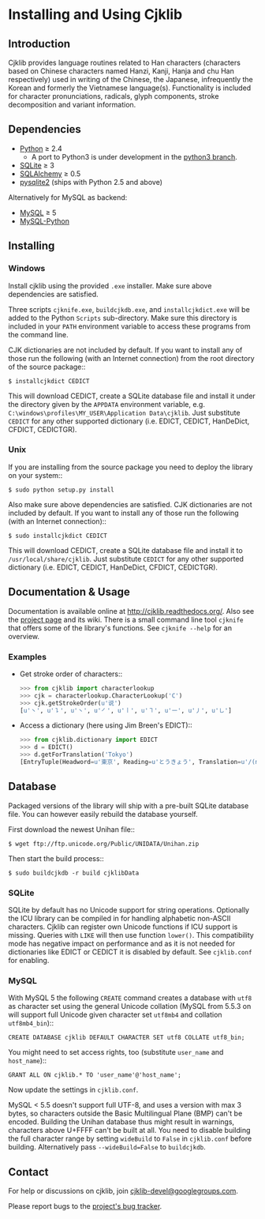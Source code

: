 Installing and Using Cjklib
===========================

Introduction
------------
Cjklib provides language routines related to Han characters (characters based
on Chinese characters named Hanzi, Kanji, Hanja and chu Han respectively) used
in writing of the Chinese, the Japanese, infrequently the Korean and formerly
the Vietnamese language(s). Functionality is included for character
pronunciations, radicals, glyph components, stroke decomposition and variant
information.

Dependencies
------------
- [Python][python] ≥ 2.4
  - A port to Python3 is under development in the [python3 branch](https://github.com/khaeru/cjklib/tree/python3).
- [SQLite][sqlite] ≥ 3
- [SQLAlchemy][sqlalchemy] ≥ 0.5
- [pysqlite2][pysqlite2] (ships with Python 2.5 and above)

Alternatively for MySQL as backend:

- [MySQL][mysql] ≥ 5
- [MySQL-Python][mysql-python]

[python]: http://www.python.org/download/
[sqlite]: http://www.sqlite.org/download.html
[mysql]: http://www.mysql.com/downloads/mysql/
[sqlalchemy]: http://www.sqlalchemy.org/download.html
[pysqlite2]: http://code.google.com/p/pysqlite/downloads/list
[mysql-python]: http://sourceforge.net/projects/mysql-python/

Installing
----------

### Windows

Install cjklib using the provided ``.exe`` installer. Make sure above
dependencies are satisfied.

Three scripts ``cjknife.exe``, ``buildcjkdb.exe``, and ``installcjkdict.exe``
will be added to the Python ``Scripts`` sub-directory. Make sure this directory
is included in your ``PATH`` environment variable to access these programs from
the command line.

CJK dictionaries are not included by default. If you want to install any of
those run the following (with an Internet connection) from the root directory
of the source package::

    $ installcjkdict CEDICT

This will download CEDICT, create a SQLite database file and install it under
the directory given by the ``APPDATA`` environment variable, e.g.
``C:\windows\profiles\MY_USER\Application Data\cjklib``. Just substitute
``CEDICT`` for any other supported dictionary (i.e. EDICT, CEDICT, HanDeDict,
CFDICT, CEDICTGR).

### Unix

If you are installing from the source package you need to deploy the library on
your system::

    $ sudo python setup.py install

Also make sure above dependencies are satisfied. CJK dictionaries are not
included by default. If you want to install any of those run the following
(with an Internet connection)::

    $ sudo installcjkdict CEDICT

This will download CEDICT, create a SQLite database file and install it to
``/usr/local/share/cjklib``. Just substitute ``CEDICT`` for any other supported
dictionary (i.e. EDICT, CEDICT, HanDeDict, CFDICT, CEDICTGR).


Documentation & Usage
---------------------
Documentation is available online at http://cjklib.readthedocs.org/. Also see the [project page][project-page] and its wiki.
There is a small command line tool ``cjknife`` that offers some of the library's
functions. See ``cjknife --help`` for an overview.

[project-page]: http://code.google.com/p/cjklib/

### Examples

- Get stroke order of characters::

  ````python
  >>> from cjklib import characterlookup
  >>> cjk = characterlookup.CharacterLookup('C')
  >>> cjk.getStrokeOrder(u'说')
  [u'㇔', u'㇊', u'㇔', u'㇒', u'㇑', u'㇕', u'㇐', u'㇓', u'㇟']
  ````

- Access a dictionary (here using Jim Breen's EDICT)::

  ````python
  >>> from cjklib.dictionary import EDICT
  >>> d = EDICT()
  >>> d.getForTranslation('Tokyo')
  [EntryTuple(Headword=u'東京', Reading=u'とうきょう', Translation=u'/(n) Tokyo (current capital of Japan)/(P)/')]
  ````

Database
--------
Packaged versions of the library will ship with a pre-built SQLite database
file. You can however easily rebuild the database yourself.

First download the newest Unihan file::

````
$ wget ftp://ftp.unicode.org/Public/UNIDATA/Unihan.zip
````

Then start the build process::

````
$ sudo buildcjkdb -r build cjklibData
````

### SQLite

SQLite by default has no Unicode support for string operations. Optionally the
ICU library can be compiled in for handling alphabetic non-ASCII characters.
Cjklib can register own Unicode functions if ICU support is missing. Queries
with ``LIKE`` will then use function ``lower()``. This compatibility mode has
negative impact on performance and as it is not needed for dictionaries like
EDICT or CEDICT it is disabled by default. See ``cjklib.conf`` for enabling.

### MySQL

With MySQL 5 the following ``CREATE`` command creates a database with ``utf8``
as character set using the general Unicode collation
(MySQL from 5.5.3 on will support full Unicode given character set
``utf8mb4`` and collation ``utf8mb4_bin``)::

```
CREATE DATABASE cjklib DEFAULT CHARACTER SET utf8 COLLATE utf8_bin;
````

You might need to set access rights, too (substitute ``user_name`` and
``host_name``)::

````
GRANT ALL ON cjklib.* TO 'user_name'@'host_name';
````

Now update the settings in  ``cjklib.conf``.

MySQL < 5.5 doesn't support full UTF-8, and uses a version with max 3 bytes, so
characters outside the Basic Multilingual Plane (BMP) can't be encoded. Building
the Unihan database thus might result in warnings, characters above U+FFFF
can't be built at all. You need to disable building the full character range
by setting ``wideBuild`` to ``False`` in ``cjklib.conf`` before building.
Alternatively pass ``--wideBuild=False`` to ``buildcjkdb``.


Contact
-------
For help or discussions on cjklib, join [cjklib-devel@googlegroups.com](http://groups.google.com/group/cjklib-devel).

Please report bugs to the [project's bug tracker](http://code.google.com/p/cjklib/issues/list).
